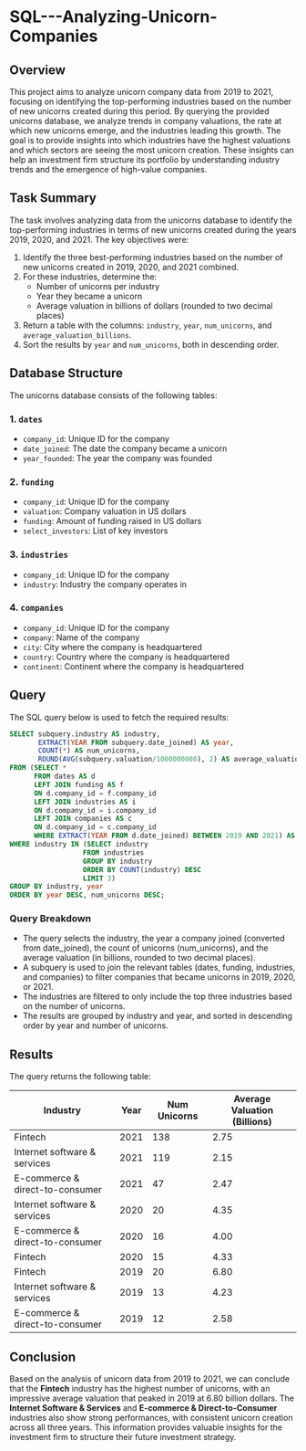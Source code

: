 # SQL---Analyzing-Unicorn-Companies

## Overview
This project aims to analyze unicorn company data from 2019 to 2021, focusing on identifying the top-performing industries based on the number of new unicorns created during this period. By querying the provided unicorns database, we analyze trends in company valuations, the rate at which new unicorns emerge, and the industries leading this growth. The goal is to provide insights into which industries have the highest valuations and which sectors are seeing the most unicorn creation. These insights can help an investment firm structure its portfolio by understanding industry trends and the emergence of high-value companies.


## Task Summary
The task involves analyzing data from the unicorns database to identify the top-performing industries in terms of new unicorns created during the years 2019, 2020, and 2021. The key objectives were:

1. Identify the three best-performing industries based on the number of new unicorns created in 2019, 2020, and 2021 combined.
2. For these industries, determine the:
   - Number of unicorns per industry
   - Year they became a unicorn
   - Average valuation in billions of dollars (rounded to two decimal places)
3. Return a table with the columns: `industry`, `year`, `num_unicorns`, and `average_valuation_billions`.
4. Sort the results by `year` and `num_unicorns`, both in descending order.

## Database Structure
The unicorns database consists of the following tables:

### 1. `dates`
- `company_id`: Unique ID for the company
- `date_joined`: The date the company became a unicorn
- `year_founded`: The year the company was founded

### 2. `funding`
- `company_id`: Unique ID for the company
- `valuation`: Company valuation in US dollars
- `funding`: Amount of funding raised in US dollars
- `select_investors`: List of key investors

### 3. `industries`
- `company_id`: Unique ID for the company
- `industry`: Industry the company operates in

### 4. `companies`
- `company_id`: Unique ID for the company
- `company`: Name of the company
- `city`: City where the company is headquartered
- `country`: Country where the company is headquartered
- `continent`: Continent where the company is headquartered

## Query
The SQL query below is used to fetch the required results:

```sql
SELECT subquery.industry AS industry,
       EXTRACT(YEAR FROM subquery.date_joined) AS year,
       COUNT(*) AS num_unicorns,
       ROUND(AVG(subquery.valuation/1000000000), 2) AS average_valuation_billions
FROM (SELECT *
      FROM dates AS d
      LEFT JOIN funding AS f
      ON d.company_id = f.company_id
      LEFT JOIN industries AS i
      ON d.company_id = i.company_id
      LEFT JOIN companies AS c
      ON d.company_id = c.company_id
      WHERE EXTRACT(YEAR FROM d.date_joined) BETWEEN 2019 AND 2021) AS subquery
WHERE industry IN (SELECT industry
                  FROM industries
                  GROUP BY industry
                  ORDER BY COUNT(industry) DESC
                  LIMIT 3)
GROUP BY industry, year
ORDER BY year DESC, num_unicorns DESC;
```

### Query Breakdown
- The query selects the industry, the year a company joined (converted from date_joined), the count of unicorns (num_unicorns), and the average valuation (in billions, rounded to two decimal places).
- A subquery is used to join the relevant tables (dates, funding, industries, and companies) to filter companies that became unicorns in 2019, 2020, or 2021.
- The industries are filtered to only include the top three industries based on the number of unicorns.
- The results are grouped by industry and year, and sorted in descending order by year and number of unicorns.


## Results
The query returns the following table:

| Industry                               | Year | Num Unicorns | Average Valuation (Billions) |
|----------------------------------------|------|--------------|------------------------------|
| Fintech                                | 2021 | 138          | 2.75                         |
| Internet software & services           | 2021 | 119          | 2.15                         |
| E-commerce & direct-to-consumer        | 2021 | 47           | 2.47                         |
| Internet software & services           | 2020 | 20           | 4.35                         |
| E-commerce & direct-to-consumer        | 2020 | 16           | 4.00                         |
| Fintech                                | 2020 | 15           | 4.33                         |
| Fintech                                | 2019 | 20           | 6.80                         |
| Internet software & services           | 2019 | 13           | 4.23                         |
| E-commerce & direct-to-consumer        | 2019 | 12           | 2.58                         |

## Conclusion
Based on the analysis of unicorn data from 2019 to 2021, we can conclude that the **Fintech** industry has the highest number of unicorns, with an impressive average valuation that peaked in 2019 at 6.80 billion dollars. The **Internet Software & Services** and **E-commerce & Direct-to-Consumer** industries also show strong performances, with consistent unicorn creation across all three years. This information provides valuable insights for the investment firm to structure their future investment strategy.
